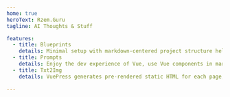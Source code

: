 ```yaml
---
home: true
heroText: Rzem.Guru
tagline: AI Thoughts & Stuff

features:
  - title: Blueprints
    details: Minimal setup with markdown-centered project structure helps you focus on writing.
  - title: Prompts
    details: Enjoy the dev experience of Vue, use Vue components in markdown, and develop custom themes with Vue.
  - title: Txt2Img
    details: VuePress generates pre-rendered static HTML for each page, and runs as an SPA once a page is loaded.

---
```

